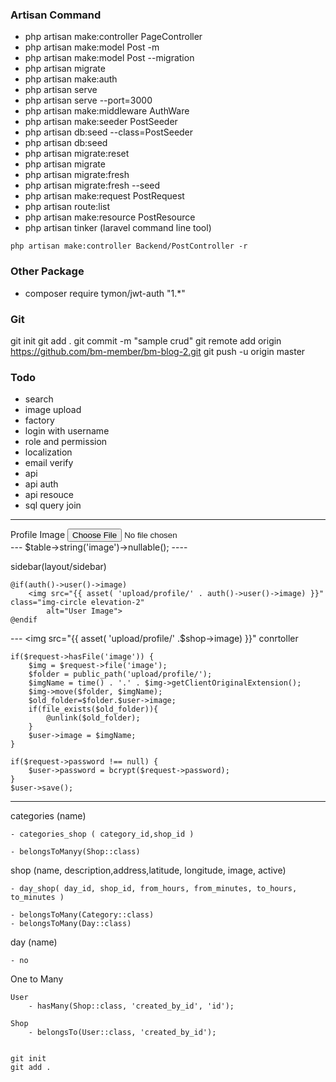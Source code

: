 ### Artisan Command

- php artisan make:controller PageController
- php artisan make:model Post -m
- php artisan make:model Post --migration
- php artisan migrate
- php artisan make:auth
- php artisan serve
- php artisan serve --port=3000
- php artisan make:middleware AuthWare
- php artisan make:seeder PostSeeder
- php artisan db:seed --class=PostSeeder
- php artisan db:seed
- php artisan migrate:reset 
- php artisan migrate
- php artisan migrate:fresh
- php artisan migrate:fresh --seed
- php artisan make:request PostRequest
- php artisan route:list
- php artisan make:resource PostResource
- php artisan tinker (laravel command line tool)

```
php artisan make:controller Backend/PostController -r
```

### Other Package

- composer require tymon/jwt-auth "1.*"

### Git 

git init
git add .
git commit -m "sample crud"
git remote add origin https://github.com/bm-member/bm-blog-2.git
git push -u origin master


### Todo
- search
- image upload
- factory
- login with username
- role and permission
- localization
- email verify
- api
- api auth
- api resouce
- sql query join

---

   <div class="form-group">
        <label>Profile Image</label>
        <input type="file" class="form-control-file" name="image">
    </div>
---
    $table->string('image')->nullable();
----

sidebar(layout/sidebar)

    @if(auth()->user()->image)
        <img src="{{ asset( 'upload/profile/' . auth()->user()->image) }}" class="img-circle elevation-2"
            alt="User Image">
    @endif

--- <img src="{{ asset( 'upload/profile/' .$shop->image) }}"
conrtoller

    
    if($request->hasFile('image')) {
        $img = $request->file('image');
        $folder = public_path('upload/profile/');
        $imgName = time() . '.' . $img->getClientOriginalExtension();
        $img->move($folder, $imgName);
        $old_folder=$folder.$user->image;
        if(file_exists($old_folder)){
            @unlink($old_folder);
        }
        $user->image = $imgName;
    }

    if($request->password !== null) {
        $user->password = bcrypt($request->password);
    }
    $user->save();

---
categories (name)
	
	- categories_shop ( category_id,shop_id )

	- belongsToManyy(Shop::class)

shop 	(name, description,address,latitude, longitude, image, active)
	
	- day_shop( day_id, shop_id, from_hours, from_minutes, to_hours, to_minutes )

	- belongsToMany(Category::class)
	- belongsToMany(Day::class)

day (name)

	- no

One to Many 
~~~~~~~~~~~
User
    - hasMany(Shop::class, 'created_by_id', 'id');

Shop
    - belongsTo(User::class, 'created_by_id');


git init
git add .